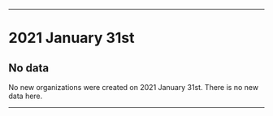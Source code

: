 
***

# 2021 January 31st

## No data

No new organizations were created on 2021 January 31st. There is no new data here.

***
